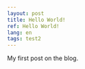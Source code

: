 ```yaml
---
layout: post
title: Hello World!
ref: Hello World!
lang: en
tags: test2
---
```


My first post on the blog.
